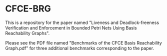 # CFCE-BRG
This is a repository for the paper named "Liveness and Deadlock-freeness Verification and Enforcement in Bounded Petri Nets Using Basis Reachability Graphs".

Please see the PDF file named "Benchmarks of the CFCE Basis Reachability Graph.pdf" for three additional benchmarks corresponding to the paper.
